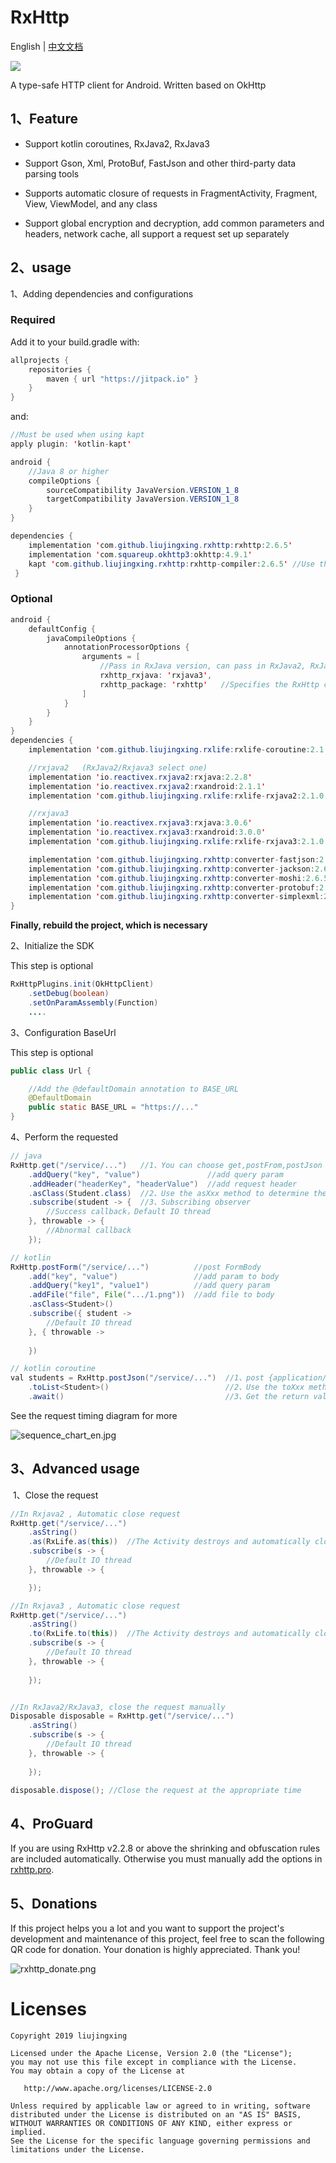 # RxHttp

English | [中文文档](https://github.com/liujingxing/rxhttp/blob/master/README_zh.md)

[![](https://jitpack.io/v/liujingxing/rxhttp.svg)](https://jitpack.io/#liujingxing/rxhttp)

A type-safe HTTP client for Android. Written based on OkHttp


## 1、Feature

- Support kotlin coroutines, RxJava2, RxJava3

- Support Gson, Xml, ProtoBuf, FastJson and other third-party data parsing tools

- Supports automatic closure of requests in FragmentActivity, Fragment, View, ViewModel, and any class

- Support global encryption and decryption, add common parameters and headers, network cache, all support a request set up separately

## 2、usage

1、Adding dependencies and configurations

### Required

Add it to your build.gradle with:
```java
allprojects {
    repositories {
        maven { url "https://jitpack.io" }
    }
}
```
and:

```java
//Must be used when using kapt
apply plugin: 'kotlin-kapt'

android {
    //Java 8 or higher
    compileOptions {
        sourceCompatibility JavaVersion.VERSION_1_8
        targetCompatibility JavaVersion.VERSION_1_8
    }
}

dependencies {
    implementation 'com.github.liujingxing.rxhttp:rxhttp:2.6.5'
    implementation 'com.squareup.okhttp3:okhttp:4.9.1' 
    kapt 'com.github.liujingxing.rxhttp:rxhttp-compiler:2.6.5' //Use the annotationProcessor instead of kapt, if you use Java
 }
```

### Optional
```java
android {
    defaultConfig {
        javaCompileOptions {
            annotationProcessorOptions {
                arguments = [
                    //Pass in RxJava version, can pass in RxJava2, RxJava3
                    rxhttp_rxjava: 'rxjava3',
                    rxhttp_package: 'rxhttp'   //Specifies the RxHttp class package
                ]
            }
        }
    }
}
dependencies {
    implementation 'com.github.liujingxing.rxlife:rxlife-coroutine:2.1.0' //Coroutine, Automatic close request

    //rxjava2   (RxJava2/Rxjava3 select one)
    implementation 'io.reactivex.rxjava2:rxjava:2.2.8'
    implementation 'io.reactivex.rxjava2:rxandroid:2.1.1'
    implementation 'com.github.liujingxing.rxlife:rxlife-rxjava2:2.1.0' //RxJava2, Automatic close request

    //rxjava3
    implementation 'io.reactivex.rxjava3:rxjava:3.0.6'
    implementation 'io.reactivex.rxjava3:rxandroid:3.0.0'
    implementation 'com.github.liujingxing.rxlife:rxlife-rxjava3:2.1.0' //RxJava3, Automatic close request

    implementation 'com.github.liujingxing.rxhttp:converter-fastjson:2.6.5'
    implementation 'com.github.liujingxing.rxhttp:converter-jackson:2.6.5'
    implementation 'com.github.liujingxing.rxhttp:converter-moshi:2.6.5'
    implementation 'com.github.liujingxing.rxhttp:converter-protobuf:2.6.5'
    implementation 'com.github.liujingxing.rxhttp:converter-simplexml:2.6.5'
}
```

**Finally, rebuild the project, which is necessary**

2、Initialize the SDK

This step is optional

```java
RxHttpPlugins.init(OkHttpClient)  
    .setDebug(boolean)  
    .setOnParamAssembly(Function)
    ....
```

3、Configuration BaseUrl

This step is optional

```java
public class Url {

    //Add the @defaultDomain annotation to BASE_URL
    @DefaultDomain
    public static BASE_URL = "https://..."
}
```

4、Perform the requested

```java
// java
RxHttp.get("/service/...")   //1、You can choose get,postFrom,postJson etc
    .addQuery("key", "value")               //add query param
    .addHeader("headerKey", "headerValue")  //add request header
    .asClass(Student.class)  //2、Use the asXxx method to determine the return value type, customizable
    .subscribe(student -> {  //3、Subscribing observer
        //Success callback，Default IO thread
    }, throwable -> {
        //Abnormal callback
    });

// kotlin 
RxHttp.postForm("/service/...")          //post FormBody
    .add("key", "value")                 //add param to body
    .addQuery("key1", "value1")          //add query param
    .addFile("file", File(".../1.png"))  //add file to body
    .asClass<Student>()           
    .subscribe({ student ->       
        //Default IO thread
    }, { throwable ->
        
    })

// kotlin coroutine
val students = RxHttp.postJson("/service/...")  //1、post {application/json; charset=utf-8}
    .toList<Student>()                          //2、Use the toXxx method to determine the return value type, customizable
    .await()                                    //3、Get the return value, await is the suspend method
```

See the request timing diagram for more

![sequence_chart_en.jpg](https://p3-juejin.byteimg.com/tos-cn-i-k3u1fbpfcp/5c25c03999c4458d8cc79212cdfd34d5~tplv-k3u1fbpfcp-watermark.image)

## 3、Advanced usage

 1、Close the request

```java
//In Rxjava2 , Automatic close request
RxHttp.get("/service/...")
    .asString()
    .as(RxLife.as(this))  //The Activity destroys and automatically closes the request
    .subscribe(s -> {
        //Default IO thread
    }, throwable -> {

    });

//In Rxjava3 , Automatic close request
RxHttp.get("/service/...")
    .asString()
    .to(RxLife.to(this))  //The Activity destroys and automatically closes the request
    .subscribe(s -> {
        //Default IO thread
    }, throwable -> {
        
    });


//In RxJava2/RxJava3, close the request manually
Disposable disposable = RxHttp.get("/service/...")
    .asString()
    .subscribe(s -> {
        //Default IO thread
    }, throwable -> {
        
    });

disposable.dispose(); //Close the request at the appropriate time
```

## 4、ProGuard

If you are using RxHttp v2.2.8 or above the shrinking and obfuscation rules are included automatically.
Otherwise you must manually add the options in [rxhttp.pro](https://github.com/liujingxing/rxhttp/blob/master/rxhttp/src/main/resources/META-INF/proguard/rxhttp.pro).

## 5、Donations

If this project helps you a lot and you want to support the project's development and maintenance of this project, feel free to scan the following QR code for donation. Your donation is highly appreciated. Thank you!

![rxhttp_donate.png](https://p3-juejin.byteimg.com/tos-cn-i-k3u1fbpfcp/aafa7d05cfda4b2ea2a092bba8ebc1a0~tplv-k3u1fbpfcp-watermark.image)

# Licenses

```
Copyright 2019 liujingxing

Licensed under the Apache License, Version 2.0 (the "License");
you may not use this file except in compliance with the License.
You may obtain a copy of the License at

   http://www.apache.org/licenses/LICENSE-2.0

Unless required by applicable law or agreed to in writing, software
distributed under the License is distributed on an "AS IS" BASIS,
WITHOUT WARRANTIES OR CONDITIONS OF ANY KIND, either express or implied.
See the License for the specific language governing permissions and
limitations under the License.
```
